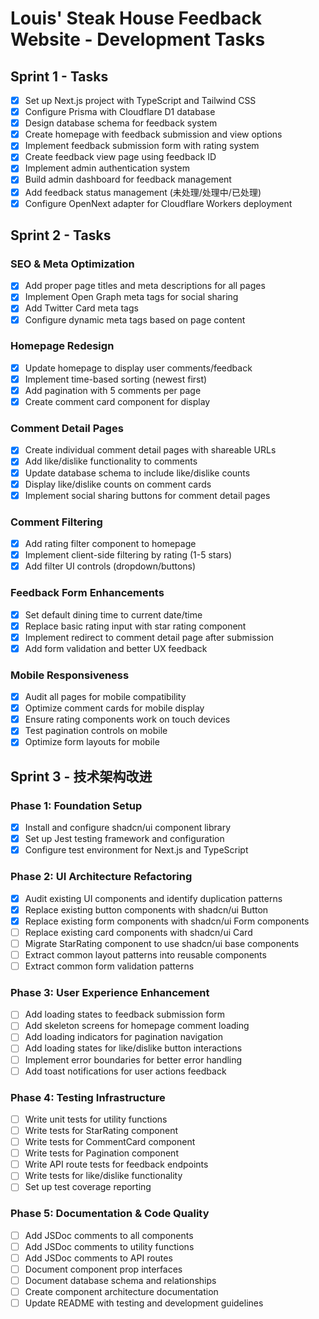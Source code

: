 # Louis' Steak House Feedback Website - Development Tasks

## Sprint 1 - Tasks
- [x] Set up Next.js project with TypeScript and Tailwind CSS
- [x] Configure Prisma with Cloudflare D1 database
- [x] Design database schema for feedback system
- [x] Create homepage with feedback submission and view options
- [x] Implement feedback submission form with rating system
- [x] Create feedback view page using feedback ID
- [x] Implement admin authentication system
- [x] Build admin dashboard for feedback management
- [x] Add feedback status management (未处理/处理中/已处理)
- [x] Configure OpenNext adapter for Cloudflare Workers deployment

## Sprint 2 - Tasks

### SEO & Meta Optimization
- [x] Add proper page titles and meta descriptions for all pages
- [x] Implement Open Graph meta tags for social sharing
- [x] Add Twitter Card meta tags
- [x] Configure dynamic meta tags based on page content

### Homepage Redesign
- [x] Update homepage to display user comments/feedback
- [x] Implement time-based sorting (newest first)
- [x] Add pagination with 5 comments per page
- [x] Create comment card component for display

### Comment Detail Pages
- [x] Create individual comment detail pages with shareable URLs
- [x] Add like/dislike functionality to comments
- [x] Update database schema to include like/dislike counts
- [x] Display like/dislike counts on comment cards
- [x] Implement social sharing buttons for comment detail pages

### Comment Filtering
- [x] Add rating filter component to homepage
- [x] Implement client-side filtering by rating (1-5 stars)
- [x] Add filter UI controls (dropdown/buttons)

### Feedback Form Enhancements
- [x] Set default dining time to current date/time
- [x] Replace basic rating input with star rating component
- [x] Implement redirect to comment detail page after submission
- [x] Add form validation and better UX feedback

### Mobile Responsiveness
- [x] Audit all pages for mobile compatibility
- [x] Optimize comment cards for mobile display
- [x] Ensure rating components work on touch devices
- [x] Test pagination controls on mobile
- [x] Optimize form layouts for mobile

## Sprint 3 - 技术架构改进

### Phase 1: Foundation Setup
- [x] Install and configure shadcn/ui component library
- [x] Set up Jest testing framework and configuration
- [x] Configure test environment for Next.js and TypeScript

### Phase 2: UI Architecture Refactoring
- [x] Audit existing UI components and identify duplication patterns
- [x] Replace existing button components with shadcn/ui Button
- [x] Replace existing form components with shadcn/ui Form components
- [ ] Replace existing card components with shadcn/ui Card
- [ ] Migrate StarRating component to use shadcn/ui base components
- [ ] Extract common layout patterns into reusable components
- [ ] Extract common form validation patterns

### Phase 3: User Experience Enhancement
- [ ] Add loading states to feedback submission form
- [ ] Add skeleton screens for homepage comment loading
- [ ] Add loading indicators for pagination navigation
- [ ] Add loading states for like/dislike button interactions
- [ ] Implement error boundaries for better error handling
- [ ] Add toast notifications for user actions feedback

### Phase 4: Testing Infrastructure
- [ ] Write unit tests for utility functions
- [ ] Write tests for StarRating component
- [ ] Write tests for CommentCard component
- [ ] Write tests for Pagination component
- [ ] Write API route tests for feedback endpoints
- [ ] Write tests for like/dislike functionality
- [ ] Set up test coverage reporting

### Phase 5: Documentation & Code Quality
- [ ] Add JSDoc comments to all components
- [ ] Add JSDoc comments to utility functions
- [ ] Add JSDoc comments to API routes
- [ ] Document component prop interfaces
- [ ] Document database schema and relationships
- [ ] Create component architecture documentation
- [ ] Update README with testing and development guidelines